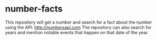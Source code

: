 # number-facts

This repository will get a number and search for a fact about the number using the API: http://numbersapi.com
The repository can also search for years and mention notable events that happen on that date of the year.
